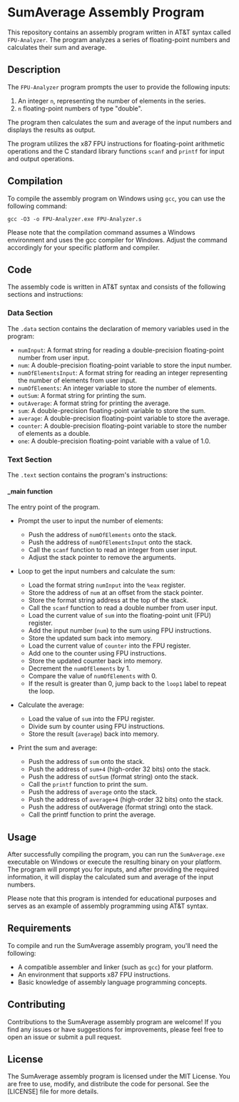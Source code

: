 # SumAverage Assembly Program

This repository contains an assembly program written in AT&T syntax called `FPU-Analyzer`. The program analyzes a series of floating-point numbers and calculates their sum and average.



## Description

The `FPU-Analyzer` program prompts the user to provide the following inputs:

1. An integer `n`, representing the number of elements in the series.
2. `n` floating-point numbers of type "double".

The program then calculates the sum and average of the input numbers and displays the results as output.

The program utilizes the x87 FPU instructions for floating-point arithmetic operations and the C standard library functions `scanf` and `printf` for input and output operations.

## Compilation

To compile the assembly program on Windows using `gcc`, you can use the following command:

```shell
gcc -O3 -o FPU-Analyzer.exe FPU-Analyzer.s
```
Please note that the compilation command assumes a Windows environment and uses the gcc compiler for Windows. Adjust the command accordingly for your specific platform and compiler.


## Code

The assembly code is written in AT&T syntax and consists of the following sections and instructions:

### Data Section

The `.data` section contains the declaration of memory variables used in the program:

- `numInput`: A format string for reading a double-precision floating-point number from user input.
- `num`: A double-precision floating-point variable to store the input number.
- `numOfElementsInput`: A format string for reading an integer representing the number of elements from user input.
- `numOfElements`: An integer variable to store the number of elements.
- `outSum`: A format string for printing the sum.
- `outAverage`: A format string for printing the average.
- `sum`: A double-precision floating-point variable to store the sum.
- `average`: A double-precision floating-point variable to store the average.
- `counter`: A double-precision floating-point variable to store the number of elements as a double.
- `one`: A double-precision floating-point variable with a value of 1.0.

### Text Section

The `.text` section contains the program's instructions:

#### _main function

The entry point of the program.

- Prompt the user to input the number of elements:

  - Push the address of `numOfElements` onto the stack.
  - Push the address of `numOfElementsInput` onto the stack.
  - Call the `scanf` function to read an integer from user input.
  - Adjust the stack pointer to remove the arguments.

- Loop to get the input numbers and calculate the sum:

  - Load the format string `numInput` into the `%eax` register.
  - Store the address of `num` at an offset from the stack pointer.
  - Store the format string address at the top of the stack.
  - Call the `scanf` function to read a double number from user input.
  - Load the current value of `sum` into the floating-point unit (FPU) register.
  - Add the input number (`num`) to the sum using FPU instructions.
  - Store the updated sum back into memory.
  - Load the current value of `counter` into the FPU register.
  - Add one to the counter using FPU instructions.
  - Store the updated counter back into memory.
  - Decrement the `numOfElements` by 1.
  - Compare the value of `numOfElements` with 0.
  - If the result is greater than 0, jump back to the `loop1` label to repeat the loop.

- Calculate the average:

  - Load the value of `sum` into the FPU register.
  - Divide sum by counter using FPU instructions.
  - Store the result (`average`) back into memory.

- Print the sum and average:

  - Push the address of `sum` onto the stack.
  - Push the address of `sum+4` (high-order 32 bits) onto the stack.
  - Push the address of `outSum` (format string) onto the stack.
  - Call the `printf` function to print the sum.
  - Push the address of `average` onto the stack.
  - Push the address of `average+4` (high-order 32 bits) onto the stack.
  - Push the address of outAverage (format string) onto the stack.
  - Call the printf function to print the average.


## Usage

After successfully compiling the program, you can run the `SumAverage.exe` executable on Windows or execute the resulting binary on your platform. The program will prompt you for inputs, and after providing the required information, it will display the calculated sum and average of the input numbers.

Please note that this program is intended for educational purposes and serves as an example of assembly programming using AT&T syntax.

## Requirements

To compile and run the SumAverage assembly program, you'll need the following:

- A compatible assembler and linker (such as `gcc`) for your platform.
- An environment that supports x87 FPU instructions.
- Basic knowledge of assembly language programming concepts.

## Contributing

Contributions to the SumAverage assembly program are welcome! If you find any issues or have suggestions for improvements, please feel free to open an issue or submit a pull request.

## License

The SumAverage assembly program is licensed under the MIT License. You are free to use, modify, and distribute the code for personal. See the [LICENSE] file for more details.
